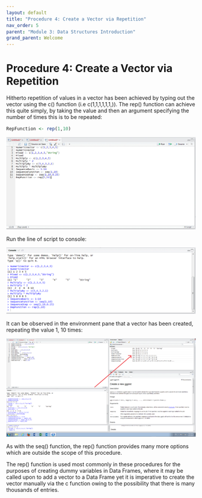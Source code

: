 ```yaml
---
layout: default
title: "Procedure 4: Create a Vector via Repetition"
nav_order: 5
parent: "Module 3: Data Structures Introduction"
grand_parent: Welcome
---
```


# Procedure 4: Create a Vector via Repetition
Hitherto repetition of values in a vector has been achieved by typing out the vector using the c() function (i.e c(1,1,1,1,1,1,)).  The rep() function can achieve this quite simply, by taking the value and then an argument specifying the number of times this is to be repeated:

``` r
RepFunction <- rep(1,10)
```

![img.png](img.png)

Run the line of script to console:

![img_1.png](img_1.png)

It can be observed in the environment pane that a vector has been created, repeating the value 1, 10 times:

![img_2.png](img_2.png)

As with the seq() function,  the rep() function provides many more options which are outside the scope of this procedure.

The rep() function is used most commonly in these procedures for the purposes of creating dummy variables in Data Frames,  where it may be called upon to add a vector to a Data Frame yet it is imperative to create the vector manually via the c function owing to the possibility that there is many thousands of entries.